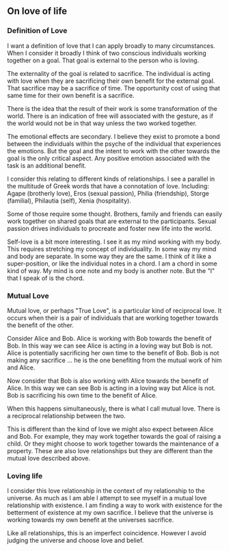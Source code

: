 ## On love of life

### Definition of Love

I want a definition of love that I can apply broadly to many circumstances. When I consider it broadly I think of two conscious individuals working together on a goal. That goal is external to the person who is loving.

The externality of the goal is related to sacrifice. The individual is acting with love when they are sacrificing their own benefit for the external goal. That sacrifice may be a sacrifice of time. The opportunity cost of using that same time for their own benefit is a sacrifice.

There is the idea that the result of their work is some transformation of the world. There is an indication of free will associated with the gesture, as if the world would not be in that way unless the two worked together.

The emotional effects are secondary. I believe they exist to promote a bond between the individuals within the psyche of the individual that experiences the emotions. But the goal and the intent to work with the other towards the goal is the only critical aspect. Any positive emotion associated with the task is an additional benefit.

I consider this relating to different kinds of relationships. I see a parallel in the multitude of Greek words that have a connotation of love. Including: Agape (brotherly love), Eros (sexual passion), Philia (friendship), Storge (familial), Philautia (self), Xenia (hospitality).

Some of those require some thought. Brothers, family and friends can easily work together on shared goals that are external to the participants. Sexual passion drives individuals to procreate and foster new life into the world.

Self-love is a bit more interesting. I see it as my mind working with my body. This requires stretching my concept of individuality. In some way my mind and body are separate. In some way they are the same. I think of it like a super-position, or like the individual notes in a chord. I am a chord in some kind of way. My mind is one note and my body is another note. But the "I" that I speak of is the chord.

### Mutual Love

Mutual love, or perhaps "True Love", is a particular kind of reciprocal love. It occurs when their is a pair of individuals that are working together towards the benefit of the other.

Consider Alice and Bob. Alice is working with Bob towards the benefit of Bob. In this way we can see Alice is acting in a loving way but Bob is not. Alice is potentially sacrificing her own time to the benefit of Bob. Bob is not making any sacrifice ... he is the one benefiting from the mutual work of him and Alice.

Now consider that Bob is also working with Alice towards the benefit of Alice. In this way we can see Bob is acting in a loving way but Alice is not. Bob is sacrificing his own time to the benefit of Alice.

When this happens simultaneously, there is what I call mutual love. There is a reciprocal relationship between the two.

This is different than the kind of love we might also expect between Alice and Bob. For example, they may work together towards the goal of raising a child. Or they might choose to work together towards the maintenance of a property. These are also love relationships but they are different than the mutual love described above.

### Loving life

I consider this love relationship in the context of my relationship to the universe. As much as I am able I attempt to see myself in a mutual love relationship with existence. I am finding a way to work with existence for the betterment of existence at my own sacrifice. I believe that the universe is working towards my own benefit at the universes sacrifice.

Like all relationships, this is an imperfect coincidence. However I avoid judging the universe and choose love and belief.
